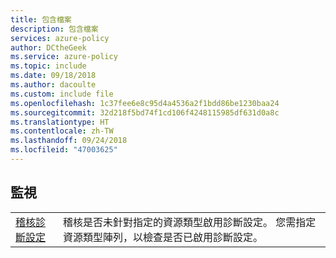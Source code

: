 ```yaml
---
title: 包含檔案
description: 包含檔案
services: azure-policy
author: DCtheGeek
ms.service: azure-policy
ms.topic: include
ms.date: 09/18/2018
ms.author: dacoulte
ms.custom: include file
ms.openlocfilehash: 1c37fee6e8c95d4a4536a2f1bdd86be1230baa24
ms.sourcegitcommit: 32d218f5bd74f1cd106f4248115985df631d0a8c
ms.translationtype: HT
ms.contentlocale: zh-TW
ms.lasthandoff: 09/24/2018
ms.locfileid: "47003625"
---
```

## <a name="monitoring"></a>監視

|  |  |
|---------|---------|
| [稽核診斷設定](../articles/governance/policy/samples/audit-diag-setting.md) | 稽核是否未針對指定的資源類型啟用診斷設定。 您需指定資源類型陣列，以檢查是否已啟用診斷設定。 |